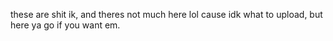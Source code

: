 these are shit ik, and theres not much here lol cause idk what to upload, but here ya go if you want em.
